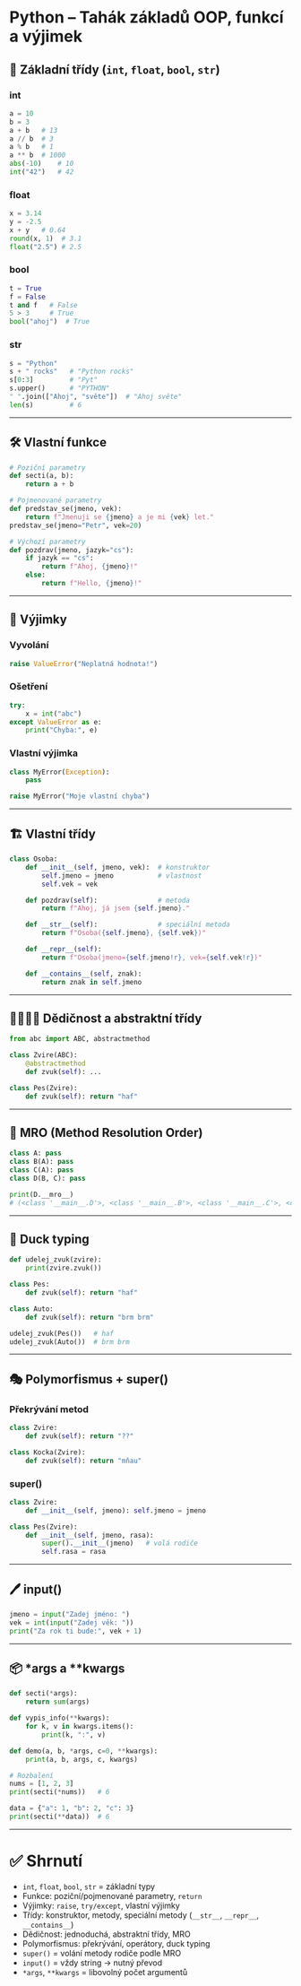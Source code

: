 # Python – Tahák základů OOP, funkcí a výjimek

## 🔢 Základní třídy (`int`, `float`, `bool`, `str`)

### int
```python
a = 10
b = 3
a + b   # 13
a // b  # 3
a % b   # 1
a ** b  # 1000
abs(-10)    # 10
int("42")   # 42
```

### float
```python
x = 3.14
y = -2.5
x + y   # 0.64
round(x, 1)  # 3.1
float("2.5") # 2.5
```

### bool
```python
t = True
f = False
t and f   # False
5 > 3     # True
bool("ahoj")  # True
```

### str
```python
s = "Python"
s + " rocks"   # "Python rocks"
s[0:3]         # "Pyt"
s.upper()      # "PYTHON"
" ".join(["Ahoj", "světe"])  # "Ahoj světe"
len(s)         # 6
```

---

## 🛠️ Vlastní funkce

```python
# Poziční parametry
def secti(a, b):
    return a + b

# Pojmenované parametry
def predstav_se(jmeno, vek):
    return f"Jmenuji se {jmeno} a je mi {vek} let."
predstav_se(jmeno="Petr", vek=20)

# Výchozí parametry
def pozdrav(jmeno, jazyk="cs"):
    if jazyk == "cs":
        return f"Ahoj, {jmeno}!"
    else:
        return f"Hello, {jmeno}!"
```

---

## 🧩 Výjimky

### Vyvolání
```python
raise ValueError("Neplatná hodnota!")
```

### Ošetření
```python
try:
    x = int("abc")
except ValueError as e:
    print("Chyba:", e)
```

### Vlastní výjimka
```python
class MyError(Exception):
    pass

raise MyError("Moje vlastní chyba")
```

---

## 🏗️ Vlastní třídy

```python
class Osoba:
    def __init__(self, jmeno, vek):  # konstruktor
        self.jmeno = jmeno           # vlastnost
        self.vek = vek

    def pozdrav(self):               # metoda
        return f"Ahoj, já jsem {self.jmeno}."

    def __str__(self):               # speciální metoda
        return f"Osoba({self.jmeno}, {self.vek})"

    def __repr__(self):
        return f"Osoba(jmeno={self.jmeno!r}, vek={self.vek!r})"

    def __contains__(self, znak):
        return znak in self.jmeno
```

---

## 👨‍👩‍👧‍👦 Dědičnost a abstraktní třídy

```python
from abc import ABC, abstractmethod

class Zvire(ABC):
    @abstractmethod
    def zvuk(self): ...

class Pes(Zvire):
    def zvuk(self): return "haf"
```

---

## 🔄 MRO (Method Resolution Order)

```python
class A: pass
class B(A): pass
class C(A): pass
class D(B, C): pass

print(D.__mro__)
# (<class '__main__.D'>, <class '__main__.B'>, <class '__main__.C'>, <class '__main__.A'>, <class 'object'>)
```

---

## 🦆 Duck typing

```python
def udelej_zvuk(zvire):
    print(zvire.zvuk())

class Pes:
    def zvuk(self): return "haf"

class Auto:
    def zvuk(self): return "brm brm"

udelej_zvuk(Pes())   # haf
udelej_zvuk(Auto())  # brm brm
```

---

## 🎭 Polymorfismus + super()

### Překrývání metod
```python
class Zvire:
    def zvuk(self): return "??"

class Kocka(Zvire):
    def zvuk(self): return "mňau"
```

### super()
```python
class Zvire:
    def __init__(self, jmeno): self.jmeno = jmeno

class Pes(Zvire):
    def __init__(self, jmeno, rasa):
        super().__init__(jmeno)   # volá rodiče
        self.rasa = rasa
```

---

## 🖊️ input()

```python
jmeno = input("Zadej jméno: ")
vek = int(input("Zadej věk: "))
print("Za rok ti bude:", vek + 1)
```

---

## 📦 *args a **kwargs

```python
def secti(*args):
    return sum(args)

def vypis_info(**kwargs):
    for k, v in kwargs.items():
        print(k, ":", v)

def demo(a, b, *args, c=0, **kwargs):
    print(a, b, args, c, kwargs)

# Rozbalení
nums = [1, 2, 3]
print(secti(*nums))   # 6

data = {"a": 1, "b": 2, "c": 3}
print(secti(**data))  # 6
```

---

# ✅ Shrnutí
- `int`, `float`, `bool`, `str` = základní typy
- Funkce: poziční/pojmenované parametry, `return`
- Výjimky: `raise`, `try/except`, vlastní výjimky
- Třídy: konstruktor, metody, speciální metody (`__str__`, `__repr__`, `__contains__`)
- Dědičnost: jednoduchá, abstraktní třídy, MRO
- Polymorfismus: překrývání, operátory, duck typing
- `super()` = volání metody rodiče podle MRO
- `input()` = vždy string → nutný převod
- `*args`, `**kwargs` = libovolný počet argumentů
